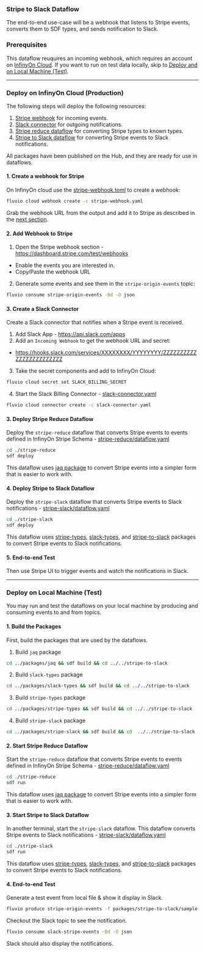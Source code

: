 ### Stripe to Slack Dataflow

The end-to-end use-case will be a webhook that listens to Stripe events, converts them to SDF types, and sends notification to Slack. 

### Prerequisites

This dataflow reuquires an incoming webhook, which requires an account on [InfinyOn Cloud](https://infinyon.cloud).
If you want to run on test data locally, skip to [Deploy and on Local Machine (Test)](#deploy-on-local-machine-test).

<hr />

### Deploy on InfinyOn Cloud (Production)

The following steps will deploy the following resources:

1. [Stripe webhook](./stripe-webhook.yaml) for incoming events.
2. [Slack connector](./slack-connector.yaml) for outgoing notifications.
3. [Stripe reduce dataflow](../stripe-reduce) for converting Stripe types to known types.
4. [Stripe to Slack dataflow](./stripe-slack) for converting Stripe events to Slack notifications.

All packages have been published on the Hub, and they are ready for use in dataflows.

#### 1. Create a webhook for Stripe 

On InfinyOn cloud use the [stripe-webhook.toml](./stripe-webhook.yaml) to create a webhook:

  ```bash
  fluvio cloud webhook create -c stripe-webhook.yaml
  ```

Grab the webhook URL from the output and add it to Stripe as described in the [next section](#2-add-webhook-to-stripe).


#### 2. Add Webhook to Stripe

1. Open the Stripe webhook section - https://dashboard.stripe.com/test/webhooks
  - Enable the events you are interested in.
  - Copy/Paste the webhook URL


2. Generate some events and see them in the `stripe-origin-events` topic:

  ```bash 
  fluvio consume stripe-origin-events -Bd -O json
  ```

#### 3. Create a Slack Connector

Create a Slack connector that notifies when a Stripe event is received.

1. Add Slack App - https://api.slack.com/apps
2. Add an `Incoming Webhook` to get the webhook URL and secret:
  - https://hooks.slack.com/services/XXXXXXXX/YYYYYYYY/ZZZZZZZZZZZZZZZZZZZZZZZZ
3. Take the secret components and add to InfinyOn Cloud:

  ```bash
  fluvio cloud secret set SLACK_BILLING_SECRET
  ```

4. Start the Slack Billing Connector - [slack-connector.yaml](slack-connector.yaml)

  ```bash
  fluvio cloud connector create -c slack-connector.yaml
  ```

#### 3. Deploy Stripe Reduce Dataflow

Deploy the `stripe-reduce` dataflow that converts Stripe events to events defined in InfinyOn Stripe Schema - [stripe-reduce/dataflow.yaml](./stripe-reduce/dataflow.yaml)

```bash
cd ./stripe-reduce
sdf deploy
```

This dataflow uses [jaq package](../packages/jaq) to convert Stripe events into a simpler form that is easier to work with.


#### 4. Deploy Stripe to Slack Dataflow

Deploy the `stripe-slack` dataflow that converts Stripe events to Slack notifications - [stripe-slack/dataflow.yaml](./stripe-slack/dataflow.yaml)

```bash
cd ./stripe-slack
sdf deploy
```

This dataflow uses [stripe-types](../packages/stripe-types), [slack-types](../packages/slack-types), and [stripe-to-slack](../packages/stripe-to-slack) packages to convert Stripe events to Slack notifications.


#### 5. End-to-end Test

Then use Stripe UI to trigger events and watch the notifications in Slack.


<hr />

### Deploy on Local Machine (Test)

You may run and test the dataflows on your local machine by producing and consuming events to and from topics.

#### 1. Build the Packages

First, build the packages that are used by the dataflows.

1. Build `jaq` package

```bash
cd ../packages/jaq && sdf build && cd ../../stripe-to-slack
```

2. Build `slack-types` package

```bash
cd ../packages/slack-types && sdf build && cd ../../stripe-to-slack
```

3. Build `stripe-types` package

```bash
cd ../packages/stripe-types && sdf build && cd ../../stripe-to-slack
```

4. Build `stripe-slack` package

```bash
cd ../packages/stripe-slack && sdf build && cd  ../../stripe-to-slack
```

#### 2. Start Stripe Reduce Dataflow

Start the `stripe-reduce` dataflow that converts Stripe events to events defined in InfinyOn Stripe Schema - [stripe-reduce/dataflow.yaml](./stripe-reduce/dataflow.yaml)

```bash
cd ./stripe-reduce
sdf run
```

This dataflow uses [jaq package](../packages/jaq) to convert Stripe events into a simpler form that is easier to work with.


#### 3. Start Stripe to Slack Dataflow

In another terminal, start the `stripe-slack` dataflow. This dataflow converts Stripe events to Slack notifications - [stripe-slack/dataflow.yaml](./stripe-slack/dataflow.yaml)

```bash
cd ./stripe-slack
sdf run
```

This dataflow uses [stripe-types](../packages/stripe-types), [slack-types](../packages/slack-types), and [stripe-to-slack](../packages/stripe-to-slack) packages to convert Stripe events to Slack notifications.


#### 4. End-to-end Test

Generate a test event from local file & show it display in Slack.

```bash
fluvio produce stripe-origin-events -f packages/stripe-to-slack/sample-data/event-send-invoice.json --raw
```

Checkout the Slack topic to see the notification.

```bash
fluvio consume slack-stripe-events -Bd -O json
```

Slack should also display the notifications.
